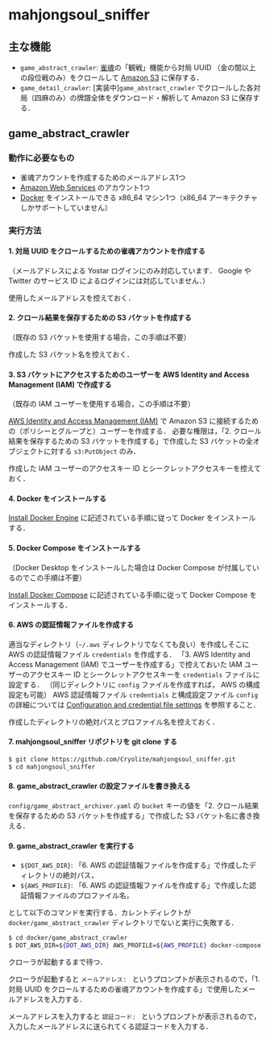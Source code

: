 # mahjongsoul_sniffer

## 主な機能

- `game_abstract_crawler`: [雀魂](https://mahjongsoul.com/)の「観戦」機能から対局 UUID （金の間以上の段位戦のみ）をクロールして [Amazon S3](https://aws.amazon.com/jp/s3/) に保存する．
- `game_detail_crawler`: [実装中]`game_abstract_crawler` でクロールした各対局（四麻のみ）の牌譜全体をダウンロード・解析して Amazon S3 に保存する．

## game_abstract_crawler

### 動作に必要なもの

- 雀魂アカウントを作成するためのメールアドレス1つ
- [Amazon Web Services](https://aws.amazon.com/) のアカウント1つ
- [Docker](https://www.docker.com/) をインストールできる x86_64 マシン1つ（x86_64 アーキテクチャしかサポートしていません）

### 実行方法

#### 1. 対局 UUID をクロールするための雀魂アカウントを作成する

（メールアドレスによる Yostar ログインにのみ対応しています． Google や Twitter のサービス ID によるログインには対応していません．）

使用したメールアドレスを控えておく．

#### 2. クロール結果を保存するための S3 バケットを作成する

（既存の S3 バケットを使用する場合，この手順は不要）

作成した S3 バケット名を控えておく．

#### 3. S3 バケットにアクセスするためのユーザーを AWS Identity and Access Management (IAM) で作成する

（既存の IAM ユーザーを使用する場合，この手順は不要）

[AWS Identity and Access Management (IAM)](https://aws.amazon.com/iam/) で Amazon S3 に接続するための（ポリシーとグループと）ユーザーを作成する．
必要な権限は，「2. クロール結果を保存するための S3 バケットを作成する」で作成した S3 バケットの全オブジェクトに対する `s3:PutObject` のみ．

作成した IAM ユーザーのアクセスキー ID とシークレットアクセスキーを控えておく．

#### 4. Docker をインストールする

[Install Docker Engine](https://docs.docker.com/engine/install/) に記述されている手順に従って Docker をインストールする．

#### 5. Docker Compose をインストールする

（Docker Desktop をインストールした場合は Docker Compose が付属しているのでこの手順は不要）

[Install Docker Compose](https://docs.docker.com/compose/install/) に記述されている手順に従って Docker Compose をインストールする．

#### 6. AWS の認証情報ファイルを作成する

適当なディレクトリ（`~/.aws` ディレクトリでなくても良い）を作成しそこに AWS の認証情報ファイル `credentials` を作成する．
「3. AWS Identity and Access Management (IAM) でユーザーを作成する」で控えておいた IAM ユーザーのアクセスキー ID とシークレットアクセスキーを `credentials` ファイルに設定する．
（同じディレクトリに `config` ファイルを作成すれば， AWS の構成設定も可能）
AWS 認証情報ファイル `credentials` と構成設定ファイル `config` の詳細については
[Configuration and credential file settings](https://docs.aws.amazon.com/cli/latest/userguide/cli-configure-files.html) を参照すること．

作成したディレクトリの絶対パスとプロファイル名を控えておく．

#### 7. mahjongsoul_sniffer リポジトリを git clone する

```bash
$ git clone https://github.com/Cryolite/mahjongsoul_sniffer.git
$ cd mahjongsoul_sniffer
```

#### 8. game_abstract_crawler の設定ファイルを書き換える

`config/game_abstract_archiver.yaml` の `bucket` キーの値を「2. クロール結果を保存するための S3 バケットを作成する」で作成した S3 バケット名に書き換える．

#### 9. game_abstract_crawler を実行する

- `${DOT_AWS_DIR}`: 「6. AWS の認証情報ファイルを作成する」で作成したディレクトリの絶対パス，
- `${AWS_PROFILE}`: 「6. AWS の認証情報ファイルを作成する」で作成した認証情報ファイルのプロファイル名，

として以下のコマンドを実行する．カレントディレクトが `docker/game_abstract_crawler` ディレクトリでないと実行に失敗する．

```bash
$ cd docker/game_abstract_crawler
$ DOT_AWS_DIR=${DOT_AWS_DIR} AWS_PROFILE=${AWS_PROFILE} docker-compose run --rm crawler
```

クローラが起動するまで待つ．

クローラが起動すると `メールアドレス: ` というプロンプトが表示されるので，「1. 対局 UUID をクロールするための雀魂アカウントを作成する」で使用したメールアドレスを入力する．

メールアドレスを入力すると `認証コード: ` というプロンプトが表示されるので，入力したメールアドレスに送られてくる認証コードを入力する．
